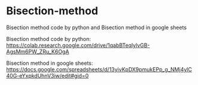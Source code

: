 # Bisection-method
Bisection method code by python and Bisection method in google sheets 

Bisection method code by python:
https://colab.research.google.com/drive/1qabBTeqlylvGB-AgsMm6PW_ZRu_K6OgA

Bisection method in google sheets:
https://docs.google.com/spreadsheets/d/13yivKpDX9pmukEPp_g_NMj4ylC40G-eYxpkdUhnV3iw/edit#gid=0

